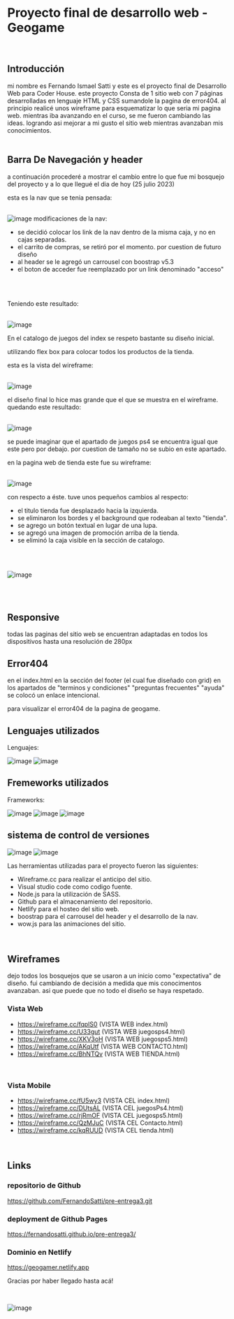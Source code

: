 <h1> Proyecto final de desarrollo web - Geogame</h1>
<br>

<h2>Introducción</h2>
mi nombre es Fernando Ismael Satti y este es el proyecto final de Desarrollo Web para Coder House. este proyecto Consta de 1 sitio web con 7 páginas desarrolladas en lenguaje HTML y CSS sumandole la pagina de error404.
al principio realicé unos wireframe para esquematizar lo que seria mi pagina web.
mientras iba avanzando en el curso, se me fueron cambiando las ideas. logrando asi mejorar a mi gusto el sitio web mientras avanzaban mis conocimientos.
<br>
<br>

<h2>Barra De Navegación y header</h2>
 a continuación procederé a mostrar el cambio entre lo que fue mi bosquejo del proyecto y a lo que llegué el dia de hoy (25 julio 2023)

 esta es la nav que se tenia pensada:
<br>
<br>
 
![image](https://raw.githubusercontent.com/FernandoSatti/pre-entrega3/master/img-readme/wireframe-index.webp)
modificaciones de la nav:
- se decidió colocar los link de la nav dentro de la misma caja, y no en cajas separadas.
- el carrito de compras, se retiró por el momento. por cuestion de futuro diseño 
- al header se le agregó un carrousel con boostrap v5.3
- el boton de acceder fue reemplazado por un link denominado "acceso"
<br>
<br>

Teniendo este resultado:
<br>
<br>

![image](https://raw.githubusercontent.com/FernandoSatti/pre-entrega3/master/img-readme/wireframe-index-now.webp)

En el catalogo de juegos del index se respeto bastante su diseño inicial.

utilizando flex box para colocar todos los productos de la tienda.

 esta es la vista del wireframe:
 <br>
<br>

![image](https://raw.githubusercontent.com/FernandoSatti/pre-entrega3/master/img-readme/wireframe-index-games.webp)

el diseño final lo hice mas grande que el que se muestra en el wireframe. quedando este resultado:
<br>
<br>

![image](https://raw.githubusercontent.com/FernandoSatti/pre-entrega3/master/img-readme/games-now.webp)

se puede imaginar que el apartado de juegos ps4 se encuentra igual que este pero por debajo. por cuestion de tamaño no se subio en este apartado.

en la pagina web de tienda este fue su wireframe:
<br>
<br>

![image](https://raw.githubusercontent.com/FernandoSatti/pre-entrega3/master/img-readme/wireframe-tienda.webp)

con respecto a éste. tuve unos pequeños cambios al respecto:
- el titulo tienda fue desplazado hacia la izquierda.
- se eliminaron los bordes y el background que rodeaban al texto "tienda".
- se agrego un botón textual en lugar de una lupa.
- se agregó una imagen de promoción arriba de la tienda.
- se eliminó la caja visible en la sección de catalogo.
<br>
<br>

![image](https://raw.githubusercontent.com/FernandoSatti/pre-entrega3/master/img-readme/tienda-now.webp)

<br>
<br>

<h2>Responsive</h2>

todas las paginas del sitio web se encuentran adaptadas en todos los dispositivos hasta una resolución de 280px
<br>

<h2>Error404</h2>
en el index.html en la sección del footer (el cual fue diseñado con grid) en los apartados de "terminos y condiciones" "preguntas frecuentes" "ayuda" se colocó un enlace intencional.

para visualizar el error404 de la pagina de geogame.
<br>
<h2>Lenguajes utilizados</h2>

Lenguajes:

![image](https://raw.githubusercontent.com/FernandoSatti/pre-entrega3/master/img-readme/svg-readme/html5.svg)
![image](https://raw.githubusercontent.com/FernandoSatti/pre-entrega3/master/img-readme/svg-readme/css3.svg)

<h2>Fremeworks utilizados</h2>

Frameworks:

![image](https://raw.githubusercontent.com/FernandoSatti/pre-entrega3/master/img-readme/svg-readme/boostrap.svg)
![image](https://raw.githubusercontent.com/FernandoSatti/pre-entrega3/master/img-readme/svg-readme/nodejs.svg)
![image](https://raw.githubusercontent.com/FernandoSatti/pre-entrega3/master/img-readme/svg-readme/sass.svg)

<h2>sistema de control de versiones</h2>

![image](https://raw.githubusercontent.com/FernandoSatti/pre-entrega3/master/img-readme/svg-readme/githubpages.svg)
![image](https://raw.githubusercontent.com/FernandoSatti/pre-entrega3/master/img-readme/svg-readme/github.svg)

Las herramientas utilizadas para el proyecto fueron las siguientes:
- Wireframe.cc para realizar el anticipo del sitio.
- Visual studio code como codigo fuente.
- Node.js para la utilización de SASS.
- Github para el almacenamiento del repositorio.
- Netlify para el hosteo del sitio web.
- boostrap para el carrousel del header y el desarrollo de la nav.
- wow.js para las animaciones del sitio.
<br>

<h2>Wireframes</h2>
dejo todos los bosquejos que se usaron a un inicio como "expectativa" de diseño. fui cambiando de decisión a medida que mis conocimentos avanzaban.
asi que puede que no todo el diseño se haya respetado.

<h3>Vista Web</h3>

- https://wireframe.cc/fqplS0 (VISTA WEB index.html)       
- https://wireframe.cc/U33gut (VISTA WEB juegosps4.html)   
- https://wireframe.cc/XKV3oH (VISTA WEB juegosps5.html)   
- https://wireframe.cc/AKqUtf (VISTA WEB CONTACTO.html)    
- https://wireframe.cc/BhNTQv (VISTA WEB TIENDA.html)      
<br>

<h3>Vista Mobile</h3>

- https://wireframe.cc/fU5wy3 (VISTA CEL index.html)
- https://wireframe.cc/DUtsAL (VISTA CEL juegosPs4.html)
- https://wireframe.cc/rjRmOF (VISTA CEL juegosps5.html)
- https://wireframe.cc/QzMJuC (VISTA CEL Contacto.html)
- https://wireframe.cc/kqRUUD (VISTA CEL tienda.html)
<br>

<h2>Links</h2>

<h3>repositorio de Github</h3>

https://github.com/FernandoSatti/pre-entrega3.git

<h3>deployment de Github Pages</h3>

https://fernandosatti.github.io/pre-entrega3/

<h3>Dominio en Netlify</h3>

https://geogamer.netlify.app
<br>

Gracias por haber llegado hasta acá!

<br>

![image](https://github.com/FernandoSatti/pre-entrega3/blob/master/img-readme/jimcarrey.gif)